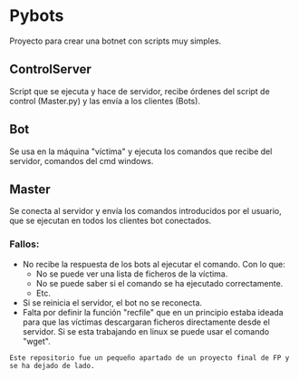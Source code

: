 # Pybots

Proyecto para crear una botnet con scripts muy simples.

## ControlServer
Script que se ejecuta y hace de servidor, recibe órdenes del script de control (Master.py) y las envía a los clientes (Bots). 
## Bot
Se usa en la máquina "víctima" y ejecuta los comandos que recibe del servidor, comandos del cmd windows.
## Master
Se conecta al servidor y envía los comandos introducidos por el usuario, que se ejecutan en todos los clientes bot conectados.

### Fallos:
* No recibe la respuesta de los bots al ejecutar el comando. Con lo que:
    * No se puede ver una lista de ficheros de la víctima.
    * No se puede saber si el comando se ha ejecutado correctamente.
    * Etc.
* Si se reinicia el servidor, el bot no se reconecta.
* Falta por definir la función "recfile" que en un principio estaba ideada para que las víctimas descargaran ficheros directamente desde el servidor. Si se esta trabajando en linux se puede usar el comando "wget".

```
Este repositorio fue un pequeño apartado de un proyecto final de FP y se ha dejado de lado.
```
